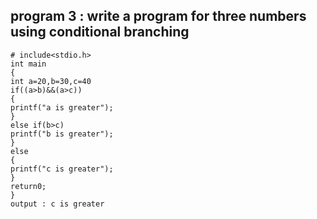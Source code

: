 ## program 3 : write a program for three numbers using conditional branching
```
# include<stdio.h>
int main
{
int a=20,b=30,c=40
if((a>b)&&(a>c))
{
printf("a is greater");
}
else if(b>c)
printf("b is greater");
}
else
{
printf("c is greater");
}
return0;
}
output : c is greater
